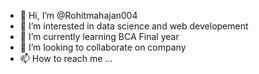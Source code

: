 - 👋 Hi, I’m @Rohitmahajan004
- 👀 I’m interested in data science and web developement
- 🌱 I’m currently learning BCA Final year
- 💞️ I’m looking to collaborate on company
- 📫 How to reach me ...

<!---
Rohitmahajan004/Rohitmahajan004 is a ✨ special ✨ repository because its `README.md` (this file) appears on your GitHub profile.
You can click the Preview link to take a look at your changes.
--->

